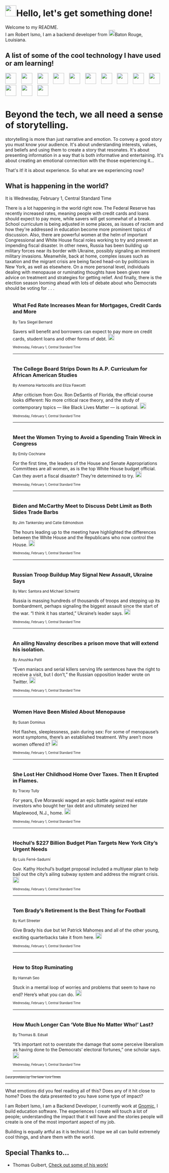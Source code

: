 <h1><img src="https://emojis.slackmojis.com/emojis/images/1643514375/3493/hot-coffee.gif?1643514375" width="35"/>Hello, let's get something done!</h1>

<p>Welcome to my README.<br/>
I am Robert Ismo, I am a backend developer from <img src="https://emojis.slackmojis.com/emojis/images/1638395689/50435/moulin_rouge.png?1638395689" width="20"/>Baton Rouge, Louisiana.</p>
<h2>A list of some of the cool technology I have used or am learning!</h2>
<p>
<img src="https://emojis.slackmojis.com/emojis/images/1643516091/21142/meow_bongotap.gif?1643516091" width="35" alt="">
<img src="https://img.shields.io/badge/Favorite%20Frontend%20Framework-SvelteKit-f83903" alt="">
<img src="https://img.shields.io/badge/Second%20Favorite-Vue-40b581" alt="">
<img src="https://img.shields.io/badge/Most%20Used%20Runtime-Nodejs-78b061" alt="">
<img src="https://emojis.slackmojis.com/emojis/images/1643517416/34482/fire.gif?1643517416" width="35" alt="">
<img src="https://img.shields.io/badge/Javascript%20But%20Better-Typescript-0078ca" alt="">
<img src="https://img.shields.io/badge/Favorite%20Language-Elixir-3e244d" alt="">
<img src="https://img.shields.io/badge/Containerize%20Everything-Docker-6ac9ef" alt="">
<img src="https://emojis.slackmojis.com/emojis/images/1643514596/5999/meow_party.gif?1643514596" width="35" alt="">
<img src="https://img.shields.io/badge/API%20Love%20Language-Graphql-de32a5" alt="">
<img src="https://img.shields.io/badge/Our%20Favorite%20Version%20Controller-Git-e94f33" alt="">
<img src="https://img.shields.io/badge/Favorite%20Database-Redis-d42d1d" alt="">
<img src="https://emojis.slackmojis.com/emojis/images/1643514559/5584/deployparrot.gif?1643514559" width="35" alt="">
<img src="https://img.shields.io/badge/Container%20Interstate-RabbitMQ-f66200" alt="">
<img src="https://img.shields.io/badge/Gotta%20Learn-Kubernetes-316adf" alt="">
<img src="https://img.shields.io/badge/Really%20Mature%20Now-WASM-654fef" alt="">
<img src="https://emojis.slackmojis.com/emojis/images/1666642497/61942/dance_vibe.gif?1666642497" width="35" alt="">
<img src="https://img.shields.io/badge/For%20My%20M1-ARM64-657d96" alt="">
<img src="https://img.shields.io/badge/Loving%20This%20So%20Much-TailwindCSS-17bcb5" alt="">
<img src="https://img.shields.io/badge/Cool%20Build%20Tool-Vite-f9cb24" alt="">
<img src="https://emojis.slackmojis.com/emojis/images/1669231376/62819/working-on-it.gif?1669231376" width="35" alt="">
<img src="https://img.shields.io/badge/Fun%20and%20Easy%20Database-MongoDB-5f8c49" alt="">
<img src="https://img.shields.io/badge/JS%20Life%20Support-NPM-c73737" alt="">
<img src="https://img.shields.io/badge/I%20Liked%20It-DynamoDB-0073b9" alt="">
<img src="https://emojis.slackmojis.com/emojis/images/1643514045/46/question.gif?1643514045" width="35" alt="">
<img src="https://img.shields.io/badge/cool-React-60d6f9" alt="">
<img src="https://img.shields.io/badge/Future%20Big%20Project-Lambda-f37e00" alt="">
<img src="https://img.shields.io/badge/NPM%20But%20Better-PNPM-f1aa07" alt="">
<img src="https://emojis.slackmojis.com/emojis/images/1643514943/9662/fbwow.gif?1643514943" width="35" alt="">
<img src="https://img.shields.io/badge/First%20Language-C-662079" alt="">
<img src="https://img.shields.io/badge/Where%20I%20Deploy%20Frontend-Vercel-000000" alt="">
<img src="https://img.shields.io/badge/Who%20Does%20not%20Want%20an%20App-Swift-f9492a" alt="">
<img src="https://emojis.slackmojis.com/emojis/images/1643514058/151/javascript.png?1643514058" width="35" alt="">
<img src="https://img.shields.io/badge/cool-Python-fbd542" alt="">
<img src="https://img.shields.io/badge/Favorite%20Something-Stripe-656cdc" alt="">
<img src="https://img.shields.io/badge/Of%20Course-HTML5-ed6327" alt="">
<img src="https://emojis.slackmojis.com/emojis/images/1660415405/60731/bomb.gif?1660415405" width="35" alt="">
<img src="https://img.shields.io/badge/hate-CSS-2964ec" alt="">
<img src="https://img.shields.io/badge/Learning-CircleCI-141215" alt="">
<img src="https://img.shields.io/badge/Learning-Rust-fbbb3b" alt="">
<img src="https://emojis.slackmojis.com/emojis/images/1660415397/60712/writing-hand.gif?1660415397" width="35" alt="">
<img src="https://img.shields.io/badge/Dev%20Browser%20of%20Choice-Firefox-cc4e26" alt="">
<img src="https://img.shields.io/badge/Recoverying%20From%20Windows-UNIX-1781e3" alt="">
<img src="https://img.shields.io/badge/LOVE-LogSeq-90c1c2" alt="">
<img src="https://emojis.slackmojis.com/emojis/images/1643514066/223/kirby.gif?1643514066" width="35" alt="">
<img src="https://img.shields.io/badge/Daily%20Driver-MacOS-e6e6e8" alt="">
<img src="https://img.shields.io/badge/Git%20Server-Github-000000" alt="">
<img src="https://img.shields.io/badge/enjoyable-EC2-f17428" alt="">
<img src="https://emojis.slackmojis.com/emojis/images/1643514239/2069/excited.gif?1643514239" width="35" alt="">
</p>
<h1>Beyond the tech, we all need a sense of storytelling.</h1>
<p>storytelling is more than just narrative and emotion. To convey a good story you must know your audience. It's about understanding interests, values, and beliefs and using them to create a story that resonates. It's about presenting information in a way that is both informative and entertaining. It's about creating an emotional connection with the those experiencing it...</p>
<p>That's it! it is about experience. So what are we experiencing now?</p>
<h2>What is happening in the world?</h2>
<p>It is Wednesday, February 1, Central Standard Time</p>
<p>
There is a lot happening in the world right now. The Federal Reserve has recently increased rates, meaning people with credit cards and loans should expect to pay more, while savers will get somewhat of a break. School curriculum is being adjusted in some places, as issues of racism and how they&#39;re addressed in education become more prominent topics of discussion. Also, there are powerful women at the helm of important Congressional and White House fiscal roles working to try and prevent an impending fiscal disaster. In other news, Russia has been building up military forces near its border with Ukraine, possibly signaling an imminent military invasions. Meanwhile, back at home, complex issues such as taxation and the migrant crisis are being faced head-on by politicians in New York, as well as elsewhere. On a more personal level, individuals dealing with menopause or ruminating thoughts have been given new advice on treatment and strategies for getting relief. And finally, there is the election season looming ahead with lots of debate about who Democrats should be voting for . . .</p>
<ol>
<img src="https://img.shields.io/badge/-business-blue" alt="">
<h3>What Fed Rate Increases Mean for Mortgages, Credit Cards and More</h3>
<sub>By Tara Siegel Bernard</sub>
<p>Savers will benefit and borrowers can expect to pay more on credit cards, student loans and other forms of debt.  <a href="https://nyti.ms/3kTFBzH"><img src="https://developer.nytimes.com/files/poweredby_nytimes_30b.png?v=1583354208352" height="20"></a></p>
<sub><sub>Wednesday, February 1, Central Standard Time</sub></sub>
<hr/>
<img src="https://img.shields.io/badge/-us-blue" alt="">
<h3>The College Board Strips Down Its A.P. Curriculum for African American Studies</h3>
<sub>By Anemona Hartocollis and Eliza Fawcett</sub>
<p>After criticism from Gov. Ron DeSantis of Florida, the official course looks different: No more critical race theory, and the study of contemporary topics — like Black Lives Matter — is optional.  <a href="https://nyti.ms/3wOL2D0"><img src="https://developer.nytimes.com/files/poweredby_nytimes_30b.png?v=1583354208352" height="20"></a></p>
<sub><sub>Wednesday, February 1, Central Standard Time</sub></sub>
<hr/>
<img src="https://img.shields.io/badge/-us-blue" alt="">
<h3>Meet the Women Trying to Avoid a Spending Train Wreck in Congress</h3>
<sub>By Emily Cochrane</sub>
<p>For the first time, the leaders of the House and Senate Appropriations Committees are all women, as is the top White House budget official. Can they avert a fiscal disaster? They’re determined to try.  <a href="https://nyti.ms/3HQt2yp"><img src="https://developer.nytimes.com/files/poweredby_nytimes_30b.png?v=1583354208352" height="20"></a></p>
<sub><sub>Wednesday, February 1, Central Standard Time</sub></sub>
<hr/>
<img src="https://img.shields.io/badge/-us-blue" alt="">
<h3>Biden and McCarthy Meet to Discuss Debt Limit as Both Sides Trade Barbs</h3>
<sub>By Jim Tankersley and Catie Edmondson</sub>
<p>The hours leading up to the meeting have highlighted the differences between the White House and the Republicans who now control the House.  <a href="https://nyti.ms/3HqhMqO"><img src="https://developer.nytimes.com/files/poweredby_nytimes_30b.png?v=1583354208352" height="20"></a></p>
<sub><sub>Wednesday, February 1, Central Standard Time</sub></sub>
<hr/>
<img src="https://img.shields.io/badge/-world-blue" alt="">
<h3>Russian Troop Buildup May Signal New Assault, Ukraine Says</h3>
<sub>By Marc Santora and Michael Schwirtz</sub>
<p>Russia is massing hundreds of thousands of troops and stepping up its bombardment, perhaps signaling the biggest assault since the start of the war. “I think it has started,” Ukraine’s leader says.  <a href="https://nyti.ms/3WV0sjA"><img src="https://developer.nytimes.com/files/poweredby_nytimes_30b.png?v=1583354208352" height="20"></a></p>
<sub><sub>Wednesday, February 1, Central Standard Time</sub></sub>
<hr/>
<img src="https://img.shields.io/badge/-world-blue" alt="">
<h3>An ailing Navalny describes a prison move that will extend his isolation.</h3>
<sub>By Anushka Patil</sub>
<p>“Even maniacs and serial killers serving life sentences have the right to receive a visit, but I don’t,” the Russian opposition leader wrote on Twitter.  <a href="https://nyti.ms/3wJcH8l"><img src="https://developer.nytimes.com/files/poweredby_nytimes_30b.png?v=1583354208352" height="20"></a></p>
<sub><sub>Wednesday, February 1, Central Standard Time</sub></sub>
<hr/>
<img src="https://img.shields.io/badge/-magazine-blue" alt="">
<h3>Women Have Been Misled About Menopause</h3>
<sub>By Susan Dominus</sub>
<p>Hot flashes, sleeplessness, pain during sex: For some of menopause’s worst symptoms, there’s an established treatment. Why aren’t more women offered it?  <a href="https://nyti.ms/3wIGZIj"><img src="https://developer.nytimes.com/files/poweredby_nytimes_30b.png?v=1583354208352" height="20"></a></p>
<sub><sub>Wednesday, February 1, Central Standard Time</sub></sub>
<hr/>
<img src="https://img.shields.io/badge/-nyregion-blue" alt="">
<h3>She Lost Her Childhood Home Over Taxes. Then It Erupted in Flames.</h3>
<sub>By Tracey Tully</sub>
<p>For years, Eve Morawski waged an epic battle against real estate investors who bought her tax debt and ultimately seized her Maplewood, N.J., home.  <a href="https://nyti.ms/3wJMSVx"><img src="https://developer.nytimes.com/files/poweredby_nytimes_30b.png?v=1583354208352" height="20"></a></p>
<sub><sub>Wednesday, February 1, Central Standard Time</sub></sub>
<hr/>
<img src="https://img.shields.io/badge/-nyregion-blue" alt="">
<h3>Hochul’s $227 Billion Budget Plan Targets New York City’s Urgent Needs</h3>
<sub>By Luis Ferré-Sadurní</sub>
<p>Gov. Kathy Hochul’s budget proposal included a multiyear plan to help bail out the city’s ailing subway system and address the migrant crisis.  <a href="https://nyti.ms/3HoDaNo"><img src="https://developer.nytimes.com/files/poweredby_nytimes_30b.png?v=1583354208352" height="20"></a></p>
<sub><sub>Wednesday, February 1, Central Standard Time</sub></sub>
<hr/>
<img src="https://img.shields.io/badge/-sports-blue" alt="">
<h3>Tom Brady’s Retirement Is the Best Thing for Football</h3>
<sub>By Kurt Streeter</sub>
<p>Give Brady his due but let Patrick Mahomes and all of the other young, exciting quarterbacks take it from here.  <a href="https://nyti.ms/3HOdkUa"><img src="https://developer.nytimes.com/files/poweredby_nytimes_30b.png?v=1583354208352" height="20"></a></p>
<sub><sub>Wednesday, February 1, Central Standard Time</sub></sub>
<hr/>
<img src="https://img.shields.io/badge/-well-blue" alt="">
<h3>How to Stop Ruminating</h3>
<sub>By Hannah Seo</sub>
<p>Stuck in a mental loop of worries and problems that seem to have no end? Here’s what you can do.  <a href="https://nyti.ms/3DvIugM"><img src="https://developer.nytimes.com/files/poweredby_nytimes_30b.png?v=1583354208352" height="20"></a></p>
<sub><sub>Wednesday, February 1, Central Standard Time</sub></sub>
<hr/>
<img src="https://img.shields.io/badge/-opinion-blue" alt="">
<h3>How Much Longer Can ‘Vote Blue No Matter Who!’ Last?</h3>
<sub>By Thomas B. Edsall</sub>
<p>“It’s important not to overstate the damage that some perceive liberalism as having done to the Democrats’ electoral fortunes,” one scholar says.  <a href="https://nyti.ms/3HOwxW6"><img src="https://developer.nytimes.com/files/poweredby_nytimes_30b.png?v=1583354208352" height="20"></a></p>
<sub><sub>Wednesday, February 1, Central Standard Time</sub></sub>
<hr/>
</ol>
<a href="https://developer.nytimes.com"><sub><sub>Data provided by The New York Times</sub></sub></a>
<hr/>
<p>What emotions did you feel reading all of this? Does any of it hit close to home? Does the data presented to you have some type of impact?</p>
<p>I am Robert Ismo, I am a Backend Developer, I currently work at <a href="https://gnomic.education/">Gnomic</a>, I build education software. The experiences I create will touch a lot of people; understanding the impact that it will have and the stories people will create is one of the most important aspect of my job.</p>
<p>Building is equally artful as it is technical. I hope we all can build extremely cool things, and share them with the world.</p>
<h2>Special Thanks to...</h2>
<ul>
<li>Thomas Guibert, <a href="https://github.com/thmsgbrt/thmsgbrt">Check out some of his work!</a></li>
</ul>
